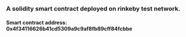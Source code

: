 ### A solidity smart contract deployed on rinkeby test network.

#### Smart contract address: 0x4f34116626b41cd5309a9c9af8fb89cff84fcbbe